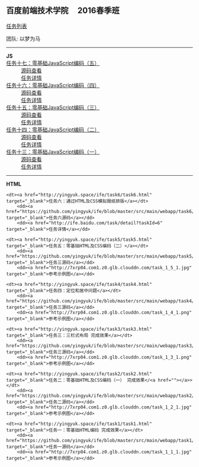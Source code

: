 百度前端技术学院  &nbsp; &nbsp; 2016春季班
-

[任务列表](http://ife.baidu.com/task/all)

团队: 以梦为马

<hr>

<dl id="js">
<strong>JS</strong>

<dt><a href="http://yingyuk.space/ife/task17/task17.html">任务十七：零基础JavaScript编码（五）</a></dt>
    <dd><a href="https://github.com/yingyuk/ife/blob/master/src/main/webapp/task17/task17.html" target="_blank">源码查看</a></dd>
    <dd><a href="http://ife.baidu.com/task/detail?taskId=17" target="_blank">任务详情</a></dd>

<dt><a href="http://yingyuk.space/ife/task16/task16.html">任务十六：零基础JavaScript编码（四）</a></dt>
    <dd><a href="https://github.com/yingyuk/ife/blob/master/src/main/webapp/task16/task16.html" target="_blank">源码查看</a></dd>
    <dd><a href="http://ife.baidu.com/task/detail?taskId=16" target="_blank">任务详情</a></dd>

<dt><a href="http://yingyuk.space/ife/task15/task15.html">任务十五：零基础JavaScript编码（三）</a></dt>
    <dd><a href="https://github.com/yingyuk/ife/blob/master/src/main/webapp/task15/task15.html" target="_blank">源码查看</a></dd>
    <dd><a href="http://ife.baidu.com/task/detail?taskId=15" target="_blank">任务详情</a></dd>

<dt><a href="http://yingyuk.space/ife/task14/task14.html">任务十四：零基础JavaScript编码（二）</a></dt>
    <dd><a href="https://github.com/yingyuk/ife/blob/master/src/main/webapp/task14/task14.html" target="_blank">源码查看</a></dd>
    <dd><a href="http://ife.baidu.com/task/detail?taskId=14" target="_blank">任务详情</a></dd>

<dt><a href="http://yingyuk.space/ife/task13/task13.html">任务十三：零基础JavaScript编码（一）</a></dt>
    <dd><a href="https://github.com/yingyuk/ife/blob/master/src/main/webapp/task13/task13.html" target="_blank">源码查看</a></dd>
    <dd><a href="http://ife.baidu.com/task/detail?taskId=13" target="_blank">任务详情</a></dd>
</dl>


<hr>


<dl id="html">
    <strong>HTML</strong>

    <dt><a href="http://yingyuk.space/ife/task6/task6.html" target="_blank">任务六：通过HTML及CSS模拟报纸排版</a></dt>
        <dd><a href="https://github.com/yingyuk/ife/blob/master/src/main/webapp/task6/task6.html" target="_blank">任务六源码</a></dd>
        <dd><a href="http://ife.baidu.com/task/detail?taskId=6" target="_blank">任务详情</a></dd>

    <dt><a href="http://yingyuk.space/ife/task5/task5.html" target="_blank">任务五：零基础HTML及CSS编码（二）</a></dt>
        <dd><a href="https://github.com/yingyuk/ife/blob/master/src/main/webapp/task5/task5.html" target="_blank">任务三源码</a></dd>
        <dd><a href="http://7xrp04.com1.z0.glb.clouddn.com/task_1_5_1.jpg" target="_blank">参考示例图</a></dd>

    <dt><a href="http://yingyuk.space/ife/task4/task4.html" target="_blank">任务四：定位和居中问题</a></dt>
        <dd><a href="https://github.com/yingyuk/ife/blob/master/src/main/webapp/task4/task4.html" target="_blank">任务三源码</a></dd>
        <dd><a href="http://7xrp04.com1.z0.glb.clouddn.com/task_1_4_1.png" target="_blank">参考示例图</a></dd>

    <dt><a href="http://yingyuk.space/ife/task3/task3.html" target="_blank">任务三：三栏式布局 完成效果</a></dt>
        <dd><a href="https://github.com/yingyuk/ife/blob/master/src/main/webapp/task3/task3.html" target="_blank">任务三源码</a></dd>
        <dd><a href="http://7xrp04.com1.z0.glb.clouddn.com/task_1_3_1.png" target="_blank">参考示例图</a></dd>

    <dt><a href="http://yingyuk.space/ife/task2/task2.html" target="_blank">任务二：零基础HTML及CSS编码（一） 完成效果</<a href=""></a>></dt>
        <dd><a href="https://github.com/yingyuk/ife/blob/master/src/main/webapp/task2/task2.html" target="_blank">任务二源码</a></dd>
        <dd><a href="http://7xrp04.com1.z0.glb.clouddn.com/task_1_2_1.jpg" target="_blank">参考示例图</a></dd>

    <dt><a href="http://yingyuk.space/ife/task1/task1.html" target="_blank">任务一：零基础HTML编码 完成效果</a></dt>
        <dd><a href="https://github.com/yingyuk/ife/blob/master/src/main/webapp/task1/task1.html" target="_blank">任务一源码</a></dd>
        <dd><a href="http://7xrp04.com1.z0.glb.clouddn.com/task_1_1_1.jpg" target="_blank">参考示例图</a></dd>
</dl>


